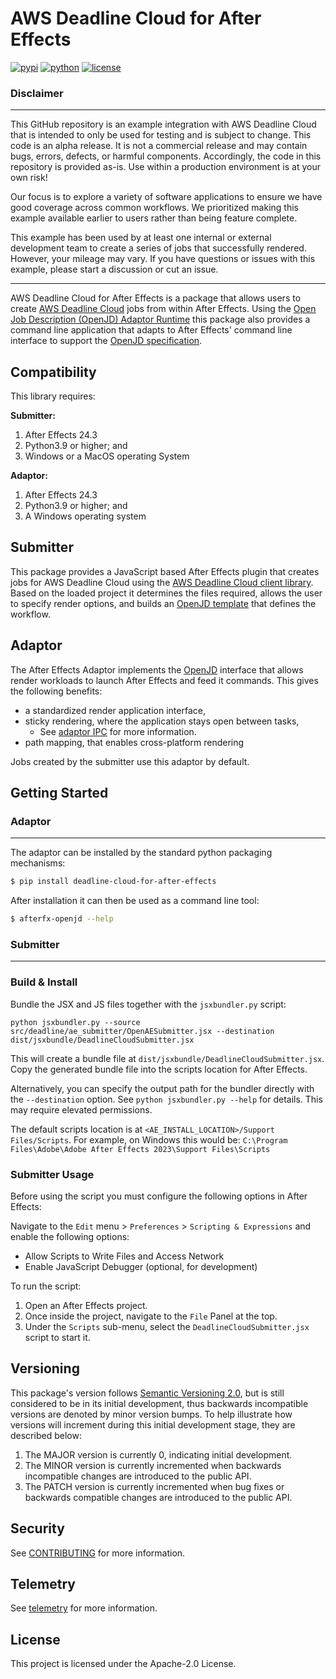 # AWS Deadline Cloud for After Effects

[![pypi](https://img.shields.io/pypi/v/deadline-cloud-for-after-effects.svg?style=flat)](https://pypi.python.org/pypi/deadline-cloud-for-after-effects)
[![python](https://img.shields.io/pypi/pyversions/deadline-cloud-for-after-effects.svg?style=flat)](https://pypi.python.org/pypi/deadline-cloud-for-after-effects)
[![license](https://img.shields.io/pypi/l/deadline-cloud-for-after-effects.svg?style=flat)](https://github.com/aws-deadline/deadline-cloud-for-after-effects/blob/mainline/LICENSE)

### Disclaimer
---
This GitHub repository is an example integration with AWS Deadline Cloud that is intended to only be used for testing and is subject to change. This code is an alpha release. It is not a commercial release and may contain bugs, errors, defects, or harmful components. Accordingly, the code in this repository is provided as-is. Use within a production environment is at your own risk!
 
Our focus is to explore a variety of software applications to ensure we have good coverage across common workflows. We prioritized making this example available earlier to users rather than being feature complete.

This example has been used by at least one internal or external development team to create a series of jobs that successfully rendered. However, your mileage may vary. If you have questions or issues with this example, please start a discussion or cut an issue.

---
AWS Deadline Cloud for After Effects is a package that allows users to create [AWS Deadline Cloud][deadline-cloud] jobs from within After Effects. Using the [Open Job Description (OpenJD) Adaptor Runtime][openjd-adaptor-runtime] this package also provides a command line application that adapts to After Effects' command line interface to support the [OpenJD specification][openjd].

[deadline-cloud]: https://docs.aws.amazon.com/deadline-cloud/latest/userguide/what-is-deadline-cloud.html
[deadline-cloud-client]: https://github.com/aws-deadline/deadline-cloud
[openjd]: https://github.com/OpenJobDescription/openjd-specifications/wiki
[openjd-adaptor-runtime]: https://github.com/OpenJobDescription/openjd-adaptor-runtime-for-python
[openjd-adaptor-runtime-lifecycle]: https://github.com/OpenJobDescription/openjd-adaptor-runtime-for-python/blob/release/README.md#adaptor-lifecycle

## Compatibility

This library requires:

**Submitter:**
1. After Effects 24.3
1. Python3.9 or higher; and
1. Windows or a MacOS operating System

**Adaptor:**
1. After Effects 24.3
1. Python3.9 or higher; and
1. A Windows operating system

## Submitter

This package provides a JavaScript based After Effects plugin that creates jobs for AWS Deadline Cloud using the [AWS Deadline Cloud client library][deadline-cloud-client]. Based on the loaded project it determines the files required, allows the user to specify render options, and builds an [OpenJD template][openjd] that defines the workflow.

## Adaptor

The After Effects Adaptor implements the [OpenJD][openjd-adaptor-runtime] interface that allows render workloads to launch After Effects and feed it commands. This gives the following benefits:
* a standardized render application interface,
* sticky rendering, where the application stays open between tasks,
  * See [adaptor IPC](https://github.com/aws-deadline/deadline-cloud-for-after-effects/blob/release/docs/adaptor_ipc.md) for more information.
* path mapping, that enables cross-platform rendering

Jobs created by the submitter use this adaptor by default. 

## Getting Started

### Adaptor
---
The adaptor can be installed by the standard python packaging mechanisms:
```sh
$ pip install deadline-cloud-for-after-effects
```

After installation it can then be used as a command line tool:
```sh
$ afterfx-openjd --help
```
### Submitter
---
### Build & Install

Bundle the JSX and JS files together with the `jsxbundler.py` script:

```
python jsxbundler.py --source src/deadline/ae_submitter/OpenAESubmitter.jsx --destination dist/jsxbundle/DeadlineCloudSubmitter.jsx
```

This will create a bundle file at `dist/jsxbundle/DeadlineCloudSubmitter.jsx`.
Copy the generated bundle file into the scripts location for After Effects.

Alternatively, you can specify the output path for the bundler directly with the `--destination` option. 
See `python jsxbundler.py --help` for details. This may require elevated permissions.

The default scripts location is at `<AE_INSTALL_LOCATION>/Support Files/Scripts`. For example, on Windows this would be: `C:\Program Files\Adobe\Adobe After Effects 2023\Support Files\Scripts`

### Submitter Usage

Before using the script you must configure the following options in After Effects:

Navigate to the `Edit` menu > `Preferences` > `Scripting & Expressions` and enable the following options:

- Allow Scripts to Write Files and Access Network
- Enable JavaScript Debugger (optional, for development)

To run the script:

1. Open an After Effects project.
2. Once inside the project, navigate to the `File` Panel at the top.
3. Under the `Scripts` sub-menu, select the `DeadlineCloudSubmitter.jsx` script to start it.

## Versioning

This package's version follows [Semantic Versioning 2.0](https://semver.org/), but is still considered to be in its 
initial development, thus backwards incompatible versions are denoted by minor version bumps. To help illustrate how
versions will increment during this initial development stage, they are described below:

1. The MAJOR version is currently 0, indicating initial development. 
2. The MINOR version is currently incremented when backwards incompatible changes are introduced to the public API. 
3. The PATCH version is currently incremented when bug fixes or backwards compatible changes are introduced to the public API. 

## Security

See [CONTRIBUTING](https://github.com/aws-deadline/deadline-cloud-for-after-effects/blob/release/CONTRIBUTING.md#security-issue-notifications) for more information.

## Telemetry

See [telemetry](https://github.com/aws-deadline/deadline-cloud-for-after-effects/blob/release/docs/telemetry.md) for more information.

## License

This project is licensed under the Apache-2.0 License.
